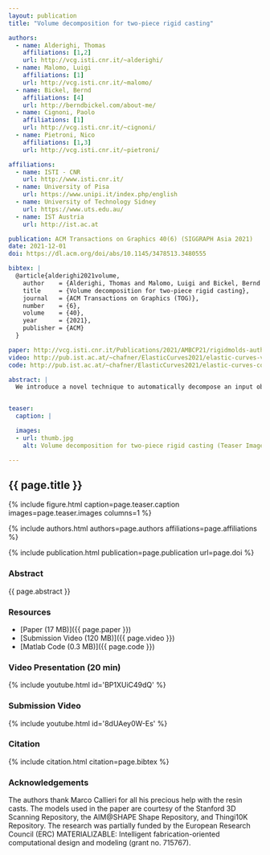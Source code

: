 ```yaml
---
layout: publication
title: "Volume decomposition for two-piece rigid casting"

authors:
  - name: Alderighi, Thomas
    affiliations: [1,2]
    url: http://vcg.isti.cnr.it/~alderighi/
  - name: Malomo, Luigi
    affiliations: [1]
    url: http://vcg.isti.cnr.it/~malomo/
  - name: Bickel, Bernd
    affiliations: [4]
    url: http://berndbickel.com/about-me/
  - name: Cignoni, Paolo
    affiliations: [1]
    url: http://vcg.isti.cnr.it/~cignoni/
  - name: Pietroni, Nico
    affiliations: [1,3]
    url: http://vcg.isti.cnr.it/~pietroni/

affiliations:
  - name: ISTI - CNR
    url: http://www.isti.cnr.it/
  - name: University of Pisa
    url: https://www.unipi.it/index.php/english
  - name: University of Technology Sidney
    url: https://www.uts.edu.au/	
  - name: IST Austria
    url: http://ist.ac.at

publication: ACM Transactions on Graphics 40(6) (SIGGRAPH Asia 2021)
date: 2021-12-01
doi: https://dl.acm.org/doi/abs/10.1145/3478513.3480555

bibtex: |
  @article{alderighi2021volume,
    author    = {Alderighi, Thomas and Malomo, Luigi and Bickel, Bernd and Cignoni, Paolo and Pietroni, Nico},
    title     = {Volume decomposition for two-piece rigid casting},
    journal   = {ACM Transactions on Graphics (TOG)},
    number    = {6},
    volume    = {40},
    year      = {2021},
    publisher = {ACM}
  }

paper: http://vcg.isti.cnr.it/Publications/2021/AMBCP21/rigidmolds-authorversion.pdf
video: http://pub.ist.ac.at/~chafner/ElasticCurves2021/elastic-curves-video.mp4
code: http://pub.ist.ac.at/~chafner/ElasticCurves2021/elastic-curves-code.zip

abstract: |
  We introduce a novel technique to automatically decompose an input object's volume into a set of parts that can be represented by two opposite height fields. Such decomposition enables the manufacturing of individual parts using two-piece reusable rigid molds. Our decomposition strategy relies on a new energy formulation that utilizes a pre-computed signal on the mesh volume representing the accessibility for a predefined set of extraction directions. Thanks to this novel formulation, our method allows for efficient optimization of a fabrication-aware partitioning of volumes in a completely automatic way. We demonstrate the efficacy of our approach by generating valid volume partitionings for a wide range of complex objects and physically reproducing several of them.


teaser:
  caption: |

  images:
  - url: thumb.jpg
    alt: Volume decomposition for two-piece rigid casting (Teaser Image)

---
```


## {{ page.title }}

{% include figure.html caption=page.teaser.caption images=page.teaser.images columns=1 %}

{% include authors.html authors=page.authors affiliations=page.affiliations %}

{% include publication.html publication=page.publication url=page.doi %}

### Abstract

{{ page.abstract }}

### Resources

* [Paper (17 MB)]({{ page.paper }})
* [Submission Video (120 MB)]({{ page.video }})
* [Matlab Code (0.3 MB)]({{ page.code }})

<!--
* [Official publisher page]({{page.doi}}) &nbsp; [![ACM](ACM_logo.svg){: width="40x"}]({{page.doi}})
-->

### Video Presentation (20 min)

{% include youtube.html id='BP1XUiC49dQ' %}

### Submission Video

{% include youtube.html id='8dUAey0W-Es' %}

### Citation

{% include citation.html citation=page.bibtex %}


### Acknowledgements
The authors thank Marco Callieri for all his precious help with the resin casts. The models used in the paper are courtesy of the Stanford 3D Scanning Repository, the AIM@SHAPE Shape Repository, and Thingi10K Repository. The research was partially funded by the European Research Council (ERC) MATERIALIZABLE: Intelligent fabrication-oriented computational design and modeling (grant no. 715767).
